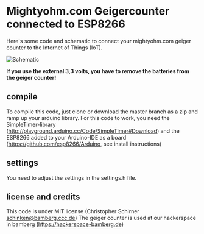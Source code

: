 # Mightyohm.com Geigercounter connected to ESP8266

Here's some code and schematic to connect your mightyohm.com geiger counter to the Internet of Things (IoT).

![Schematic](https://raw.githubusercontent.com/b4ckspace/esp8266-geigercounter/master/schematic.png "How to connect")

**If you use the external 3,3 volts, you have to remove the batteries from the geiger counter!**

## compile

To compile this code, just clone or download the master branch as a zip and ramp up your arduino library. For this code to work, you need the SimpleTimer-library (http://playground.arduino.cc/Code/SimpleTimer#Download) and the ESP8266 added to your Arduino-IDE as a board (https://github.com/esp8266/Arduino, see install instructions)

## settings

You need to adjust the settings in the settings.h file.

## license and credits

This code is under MIT license (Christopher Schirner <schinken@bamberg.ccc.de>)
The geiger counter is used at our hackerspace in bamberg (https://hackerspace-bamberg.de)


